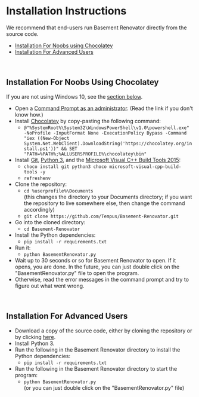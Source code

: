 # Installation Instructions

We recommend that end-users run Basement Renovator directly from the source code.

* [Installation For Noobs using Chocolatey](#installation-for-noobs-using-chocolatey)
* [Installation For Advanced Users](#installation-for-advanced-users)

<br />

## Installation For Noobs Using Chocolatey

If you are not using Windows 10, see the [section below](#installation-for-advanced-users).

- Open a [Command Prompt as an administrator](https://www.howtogeek.com/194041/how-to-open-the-command-prompt-as-administrator-in-windows-8.1/). (Read the link if you don't know how.)
- Install [Chocolatey](https://chocolatey.org/) by copy-pasting the following command:
  - `@"%SystemRoot%\System32\WindowsPowerShell\v1.0\powershell.exe" -NoProfile -InputFormat None -ExecutionPolicy Bypass -Command "iex ((New-Object System.Net.WebClient).DownloadString('https://chocolatey.org/install.ps1'))" && SET "PATH=%PATH%;%ALLUSERSPROFILE%\chocolatey\bin"`
- Install [Git](https://git-scm.com/), [Python 3](https://www.python.org/), and the [Microsoft Visual C++ Build Tools 2015](https://chocolatey.org/packages/microsoft-visual-cpp-build-tools):
  - `choco install git python3 choco microsoft-visual-cpp-build-tools -y`
  - `refreshenv`
- Clone the repository:
  - `cd %userprofile%\Documents` <br />
  (this changes the directory to your Documents directory; if you want the repository to live somewhere else, then change the command accordingly)
  - `git clone https://github.com/Tempus/Basement-Renovator.git`
- Go into the cloned directory:
  - `cd Basement-Renovator`
- Install the Python dependencies:
  - `pip install -r requirements.txt`
- Run it:
  - `python BasementRenovator.py`
- Wait up to 30 seconds or so for Basement Renovator to open. If it opens, you are done. In the future, you can just double click on the "BasementRenovator.py" file to open the program.
- Otherwise, read the error messages in the command prompt and try to figure out what went wrong.

<br />

## Installation For Advanced Users

- Download a copy of the source code, either by cloning the repository or by clicking [here](https://github.com/Tempus/Basement-Renovator/archive/master.zip).
- Install Python 3.
- Run the following in the Basement Renovator directory to install the Python dependencies:
  - `pip install -r requirements.txt`
- Run the following in the Basement Renovator directory to start the program:
  - `python BasementRenovator.py` <br />
  (or you can just double click on the "BasementRenovator.py" file)

